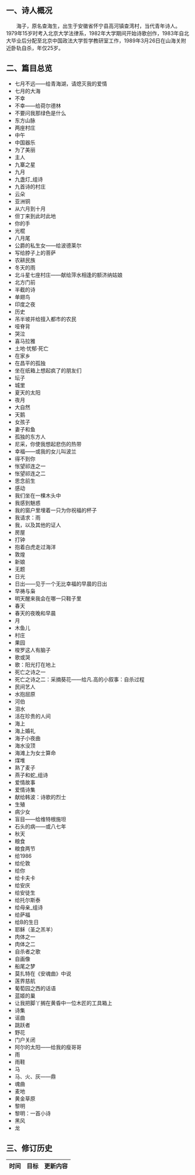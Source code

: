 ## 一、诗人概况

&emsp;&emsp;海子，原名查海生，出生于安徽省怀宁县高河镇查湾村，当代青年诗人。1979年15岁时考入北京大学法律系，1982年大学期间开始诗歌创作，1983年自北大毕业后分配至北京中国政法大学哲学教研室工作，1989年3月26日在山海关附近卧轨自杀，年仅25岁。

## 二、篇目总览

+ 七月不远——给青海湖，请熄灭我的爱情 
+ 七月的大海 
+ 不幸 
+ 不幸——给荷尔德林 
+ 不要问我那绿色是什么 
+ 东方山脉 
+ 两座村庄 
+ 中午 
+ 中国器乐 
+ 为了美丽 
+ 主人 
+ 九寨之星 
+ 九月 
+ 九盏灯_组诗 
+ 九首诗的村庄 
+ 云朵 
+ 亚洲铜 
+ 从六月到十月 
+ 但丁来到此时此地 
+ 你的手 
+ 光棍 
+ 八月尾 
+ 公爵的私生女——给波德莱尔 
+ 写给脖子上的菩萨 
+ 农耕民族 
+ 冬天的雨 
+ 北斗星七座村庄——献给萍水相逢的额济纳姑娘 
+ 北方门前 
+ 半截的诗 
+ 单翅鸟 
+ 印度之夜 
+ 历史 
+ 吊半坡并给擅入都市的农民 
+ 哑脊背 
+ 哭泣 
+ 喜马拉雅 
+ 土地·忧郁·死亡 
+ 在家乡 
+ 在昌平的孤独 
+ 坐在纸箱上想起疯了的朋友们 
+ 坛子 
+ 城里 
+ 夏天的太阳 
+ 夜月 
+ 大自然 
+ 天鹅 
+ 女孩子 
+ 妻子和鱼 
+ 孤独的东方人 
+ 尼采，你使我想起悲伤的热带 
+ 幸福——或我的女儿叫波兰 
+ 得不到你 
+ 怅望祁连之一 
+ 怅望祁连之二 
+ 思念前生 
+ 感动 
+ 我们坐在一棵木头中 
+ 我感到魅惑 
+ 我的窗户里埋着一只为你祝福的杯子 
+ 我请求：雨 
+ 我，以及其他的证人 
+ 房屋 
+ 打钟 
+ 抱着白虎走过海洋 
+ 敦煌 
+ 新娘 
+ 无题 
+ 日光 
+ 日出——见于一个无比幸福的早晨的日出 
+ 早祷与枭 
+ 明天醒来我会在哪一只鞋子里 
+ 春天 
+ 春天的夜晚和早晨 
+ 月 
+ 木鱼儿 
+ 村庄 
+ 果园 
+ 梭罗这人有脑子 
+ 歌或哭 
+ 歌：阳光打在地上 
+ 死亡之诗之一 
+ 死亡之诗之二：采摘葵花——给凡.高的小叙事：自杀过程 
+ 民间艺人 
+ 水抱屈原 
+ 河伯 
+ 泪水 
+ 活在珍贵的人间 
+ 海上 
+ 海上婚礼 
+ 海子小夜曲 
+ 海水没顶 
+ 海滩上为女士算命 
+ 煤堆 
+ 熟了麦子 
+ 燕子和蛇_组诗 
+ 爱情故事 
+ 爱情诗集 
+ 献给韩波：诗歌的烈士 
+ 生殖 
+ 病少女 
+ 盲目——给维特根施坦 
+ 石头的病——或八七年 
+ 秋天 
+ 粮食 
+ 粮食两节 
+ 给1986 
+ 给伦敦 
+ 给你 
+ 给卡夫卡 
+ 给安庆 
+ 给安徒生 
+ 给托尔斯泰 
+ 给母亲_组诗 
+ 给萨福 
+ 给B的生日 
+ 耶稣（圣之羔羊） 
+ 肉体之一 
+ 肉体之二 
+ 自杀者之歌 
+ 自画像 
+ 船尾之梦 
+ 莫扎特在《安魂曲》中说 
+ 莲界慈航 
+ 葡萄园之西的话语 
+ 蓝姬的巢 
+ 让我把脚丫搁在黄昏中一位木匠的工具箱上 
+ 诗集 
+ 谣曲 
+ 跳跃者 
+ 野花 
+ 门户关闭 
+ 阿尔的太阳——给我的瘦哥哥 
+ 雨 
+ 雨鞋 
+ 马 
+ 马、火、灰——鼎 
+ 魂曲 
+ 麦地 
+ 黄金草原 
+ 黎明 
+ 黎明：一首小诗 
+ 黑风 
+ 龙 


## 三、修订历史


|时间|目标|更新内容
|:-:|:-|:-